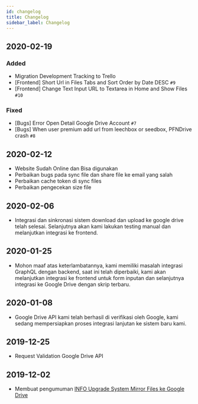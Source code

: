 ```yaml
---
id: changelog
title: Changelog
sidebar_label: Changelog
---
```


## 2020-02-19
### Added
- Migration Development Tracking to Trello
- [Frontend] Short Url in Files Tabs and Sort Order by Date DESC `#9`
- [Frontend] Change Text Input URL to Textarea in Home and Show Files `#10`

### Fixed
- [Bugs] Error Open Detail Google Drive Account `#7`
- [Bugs] When user premium add url from leechbox or seedbox, PFNDrive crash `#8`

## 2020-02-12
- Website Sudah Online dan Bisa digunakan
- Perbaikan bugs pada sync file dan share file ke email yang salah
- Perbaikan cache token di sync files
- Perbaikan pengecekan size file

## 2020-02-06
- Integrasi dan sinkronasi sistem download dan upload ke google drive telah selesai. Selanjutnya akan kami lakukan testing manual dan melanjutkan integrasi ke frontend.

## 2020-01-25
- Mohon maaf atas keterlambatannya, kami memiliki masalah integrasi GraphQL dengan backend, saat ini telah diperbaiki, kami akan melanjutkan integrasi ke frontend untuk form inputan dan selanjutnya integrasi ke Google Drive dengan skrip terbaru.

## 2020-01-08
- Google Drive API kami telah berhasil di verifikasi oleh Google, kami sedang mempersiapkan proses integrasi lanjutan ke sistem baru kami.

## 2019-12-25
- Request Validation Google Drive API

## 2019-12-02
- Membuat pengumuman [INFO Upgrade System Mirror Files ke Google Drive](https://manage.premiumfast.net/announcements/128/INFO-Upgrade-System-Mirror-Files-ke-Google-Drive.html)